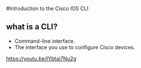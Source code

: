 #Introduction to the Cisco IOS CLI

## what is a CLI?
  - Command-line interface.
  - The interface you use to configure Cisco devices.

https://youtu.be/IYbtai7Nu2g
  
